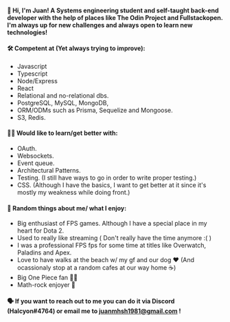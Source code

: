 #### 👋 Hi, I'm Juan! A Systems engineering student and self-taught back-end developer with the help of places like The Odin Project and Fullstackopen. I'm always up for new challenges and always open to learn new technologies! 


#### :hammer_and_wrench: Competent at (Yet always trying to improve):
  - Javascript
  - Typescript
  - Node/Express
  - React
  - Relational and no-relational dbs.
  - PostgreSQL, MySQL, MongoDB, 
  - ORM/ODMs such as Prisma, Sequelize and Mongoose.
  - S3, Redis.


#### :technologist: Would like to learn/get better with:
  - OAuth.
  - Websockets.
  - Event queue.
  - Architectural Patterns.
  - Testing. (I still have ways to go in order to write proper testing.)
  - CSS. (Although I have the basics, I want to get better at it since it's mostly my weakness while doing front.)


#### :raised_hands: Random things about me/ what I enjoy:
  - Big enthusiast of FPS games. Although I have a special place in my heart for Dota 2.
  - Used to really like streaming ( Don't really have the time anymore :( )
  - I was a professional FPS fps for some time at titles like Overwatch, Paladins and Apex.
  - Love to have walks at the beach w/ my gf and our dog :heart: (And ocassionaly stop at a random cafes at our way home :coffee:)
  - Big One Piece fan 🏴‍☠️
  - Math-rock enjoyer 🎵


#### 🗣️ If you want to reach out to me you can do it via Discord (Halcyon#4764) or email me to juanmhsh1981@gmail.com !
